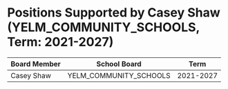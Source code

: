 # Positions Supported by Casey Shaw (YELM_COMMUNITY_SCHOOLS, Term: 2021-2027)

| Board Member | School Board | Term |
|--------------|--------------|------|
| Casey Shaw | YELM_COMMUNITY_SCHOOLS | 2021-2027 |

